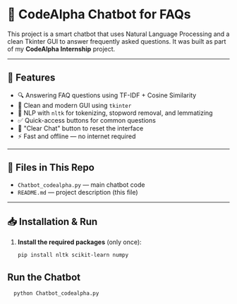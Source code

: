 # 💬 CodeAlpha Chatbot for FAQs

This project is a smart chatbot that uses Natural Language Processing and a clean Tkinter GUI to answer frequently asked questions. It was built as part of my **CodeAlpha Internship** project.

---

## 📌 Features

- 🔍 Answering FAQ questions using TF-IDF + Cosine Similarity
- 💬 Clean and modern GUI using `tkinter`
- 🧠 NLP with `nltk` for tokenizing, stopword removal, and lemmatizing
- ✅ Quick-access buttons for common questions
- 🧹 "Clear Chat" button to reset the interface
- ⚡ Fast and offline — no internet required

---

## 📂 Files in This Repo

- `Chatbot_codealpha.py` — main chatbot code
- `README.md` — project description (this file)

---

## 📥 Installation & Run

1. **Install the required packages** (only once):
   ```bash
   pip install nltk scikit-learn numpy
   
## Run the Chatbot
      python Chatbot_codealpha.py
